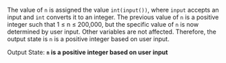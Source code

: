 The value of `n` is assigned the value `int(input())`, where `input` accepts an input and `int` converts it to an integer. The previous value of `n` is a positive integer such that 1 ≤ n ≤ 200,000, but the specific value of `n` is now determined by user input. Other variables are not affected. Therefore, the output state is `n` is a positive integer based on user input.

Output State: **`n` is a positive integer based on user input**